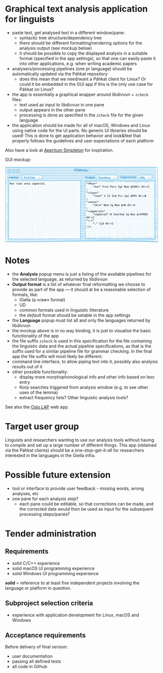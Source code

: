 # Graphical text analysis application for linguists

* paste text, get analysed text in a different window/pane:
    * syntactic tree structure/dependency tree
    * there should be different formatting/rendering options for the analysis
      output (see mockup below)
    * it should be possible to copy the displayed analysis in a suitable format
      (specified in the app settings), so that one can easily paste it into
      other applications, e.g. when writing academic papers
* analysers/processing pipelines (one pr language) should be automatically
  updated via the Páhkat repository
    * does this mean that we need/want a Páhkat client for Linux? Or could it be
      embedded in the GUI app if this is the only use case for Páhkat on Linux?
* the app is essentially a graphical wrapper around libdivvun + `zcheck` files:
    * text used as input to libdivvun in one pane
    * output appears in the other pane
    * processing is done as specified in the `zcheck` file for the given
      language
* the application should be made for all of macOS, Windows and Linux using
  native code for the UI parts. No generic UI libraries should be used!
  This is done to get application behavior and look&feel that properly follows
  the guidelines and user expectations of each platform

Also have a look at
[Apertium Simpleton](http://wiki.apertium.org/wiki/Apertium_Simpleton_UI) for
inspiration.

GUI mockup:

![Mockup interface](bilete/AnalAppMockup.png)

# Notes

* the **Analysis** popup menu is just a listing of the available pipelines for the selected language, as returned by libdivvun
* **Output format** is a list of whatever final reformatting we choose to provide as part of the app — it should at be a reasonable selection of formats, like:
    * Giella (a «raw» format)
    * UD
    * common formats used in linguistic litterature
    * the *default* format should be setable in the app settings
* the **Language** popup must list all and only the languages returned by libdivvun
* the mockup above is in no way binding, it is just to visualise the basic functionality of the app
* the file suffix `zcheck` is used in this specification for the file containing the linguistic data and the actual pipeline specifications, as that is the suffix used for a similar pipeline file for grammar checking. In the final app the file suffix will most likely be different.
* command line interface, to allow piping text into it, possibly also analysis results out of it
* other possible functionality:
    * display more morphophonological info and other info based on lexc entry
    * Korp searches triggered from analysis window (e.g. to see other uses of the lemma)
    * extract frequency lists? Other linguistic analysis tools?

See also the
[Oslo LAP](https://www.mn.uio.no/ifi/english/research/projects/clarino/) web
app.

# Target user group

Linguists and researchers wanting to use our analysis tools without having to compile and set up a large number of different things. This app (obtained via the Páhkat clients) should be a one-stop-get-it-all for researchers interested in the languages in the Giella infra.

# Possible future extension

* tool or interface to provide user feedback - missing words, wrong analyses, etc
* one pane for each analysis step?
    * each pane could be editable, so that corrections can be made, and the corrected data would then be used as input for the subsequent processing steps/panes?

# Tender administration

## Requirements

* solid C/C++ experience
* solid macOS UI programming experience
* solid Windows UI programming experience

**solid** = reference to at least five independent projects involving the language or platform in question.

## Subproject selection criteria

* experience with application development for Linux, macOS and Windows

## Acceptance requirements

Before delivery of final version:

* user documentation
* passing all defined tests
* all code in Github
